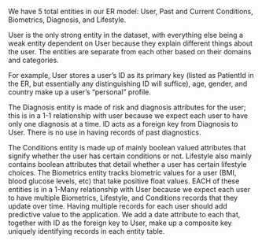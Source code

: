 We have 5 total entities in our ER model: User, Past and Current Conditions, Biometrics, Diagnosis, and Lifestyle. 

User is the only strong entity in the dataset, with everything else being a weak entity dependent on User because they explain different things about the user. The entities are separate from each other based on their domains and categories. 

For example, User stores a user’s ID as its primary key (listed as PatientId in the ER, but essentially any distinguishing ID will suffice), age, gender, and country make up a user’s “personal” profile. 

The Diagnosis entity is made of risk and diagnosis attributes for the user; this is in a 1-1 relationship with user because we expect each user to have only one diagnosis at a time. ID acts as a foreign key from Diagnosis to User. There is no use in having records of past diagnostics. 

The Conditions entity is made up of mainly boolean valued attributes that signify whether the user has certain conditions or not. Lifestyle also mainly contains boolean attributes that detail whether a user has certain lifestyle choices. The Biometrics entity tracks biometric values for a user (BMI, blood glucose levels, etc) that take positive float values. EACH of these entities is in a 1-Many relationship with User because we expect each user to have multiple Biometrics, Lifestyle, and Conditions records that they update over time. Having multiple records for each user should add predictive value to the application. We add a date attribute to each that, together with ID as the foreign key to User, make up a composite key uniquely identifying records in each entity table.



